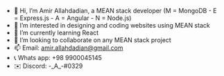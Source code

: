 - 👋 Hi, I’m Amir Allahdadian, a MEAN stack developer (M = MongoDB - E = Express.js - A = Angular - N = Node.js)
- 👀 I’m interested in designing and coding websites using MEAN stack
- 🌱 I’m currently learning React
- 💞️ I’m looking to collaborate on any MEAN stack project
- 📫 Email: amir.allahdadian@gmail.com 
- 📞 Whats app: +98 9900045145 
- ✉️ Discord: -\_A\_-#0329
